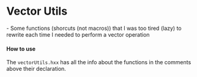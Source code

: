 

# Vector Utils
\- Some functions (shorcuts (not macros)) that I was too tired (lazy) to rewrite each time I needed to perform a vector operation


#### How to use

The `vectorUtils.hxx` has all the info about the functions in the comments above their declaration.

